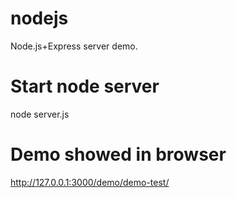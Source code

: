 # nodejs
Node.js+Express server demo.

# Start node server
node server.js

# Demo showed in browser
http://127.0.0.1:3000/demo/demo-test/
